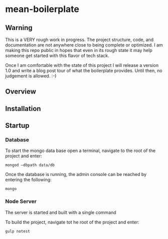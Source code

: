 # mean-boilerplate

## Warning

This is a VERY rough work in progress. The project structure, code, and 
documentation are not anywhere close to being complete or optimized. 
I am making this repo public in hopes that even in its rough state it 
may help someone get started with this flavor of tech stack. 

Once I am comfortable with the state of this project I will release a 
version 1.0 and write a blog post tour of what the boilerplate provides. 
Until then, no judgement is allowed. :-)

## Overview


## Installation

## Startup

### Database

To start the mongo data base open a terminal, navigate to the root of the project and enter: 

    mongod —dbpath data/db
    
    
Once the database is running, the admin console can be reached by entering the following:

    mongo

### Node Server

The server is started and built with a single command

To build the project, navigate tot he root of the project and enter:

    gulp notest
    
    

